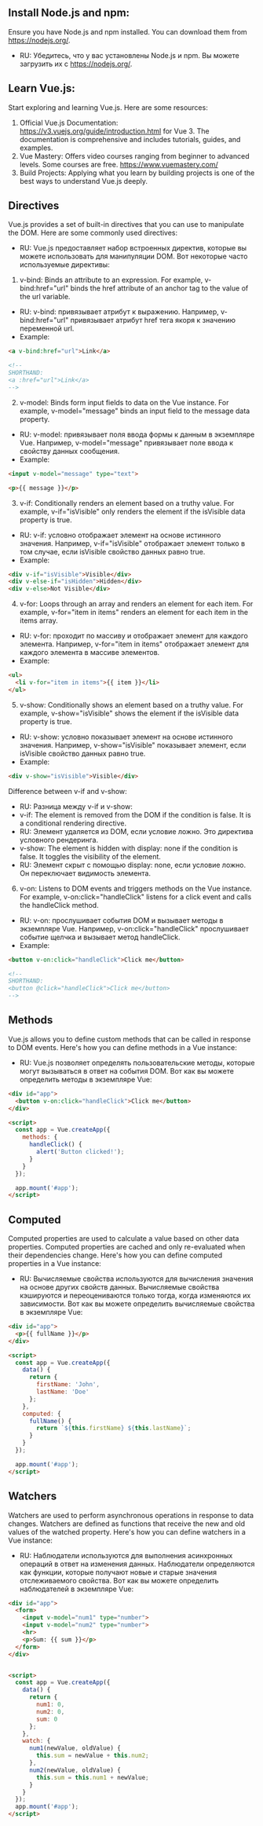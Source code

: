 ## Install Node.js and npm: 
Ensure you have Node.js and npm installed. You can download them from https://nodejs.org/.
- RU: Убедитесь, что у вас установлены Node.js и npm. Вы можете загрузить их с https://nodejs.org/.


## Learn Vue.js: 
Start exploring and learning Vue.js. Here are some resources:

1. Official Vue.js Documentation: https://v3.vuejs.org/guide/introduction.html for Vue 3. The documentation is comprehensive and includes tutorials, guides, and examples.
2. Vue Mastery: Offers video courses ranging from beginner to advanced levels. Some courses are free. https://www.vuemastery.com/
3. Build Projects: Applying what you learn by building projects is one of the best ways to understand Vue.js deeply.

## Directives
Vue.js provides a set of built-in directives that you can use to manipulate the DOM. Here are some commonly used directives:
- RU: Vue.js предоставляет набор встроенных директив, которые вы можете использовать для манипуляции DOM. Вот некоторые часто используемые директивы:

1. v-bind: Binds an attribute to an expression. For example, v-bind:href="url" binds the href attribute of an anchor tag to the value of the url variable.
- RU: v-bind: привязывает атрибут к выражению. Например, v-bind:href="url" привязывает атрибут href тега якоря к значению переменной url.
- Example: 
```html
<a v-bind:href="url">Link</a>

<!-- 
SHORTHAND:
<a :href="url">Link</a>
-->
```

2. v-model: Binds form input fields to data on the Vue instance. For example, v-model="message" binds an input field to the message data property.
- RU: v-model: привязывает поля ввода формы к данным в экземпляре Vue. Например, v-model="message" привязывает поле ввода к свойству данных сообщения.
- Example: 
```html
<input v-model="message" type="text">

<p>{{ message }}</p>
```

3. v-if: Conditionally renders an element based on a truthy value. For example, v-if="isVisible" only renders the element if the isVisible data property is true.
- RU: v-if: условно отображает элемент на основе истинного значения. Например, v-if="isVisible" отображает элемент только в том случае, если isVisible свойство данных равно true.
- Example: 
```html
<div v-if="isVisible">Visible</div>
<div v-else-if="isHidden">Hidden</div>
<div v-else>Not Visible</div>
```

4. v-for: Loops through an array and renders an element for each item. For example, v-for="item in items" renders an element for each item in the items array.
- RU: v-for: проходит по массиву и отображает элемент для каждого элемента. Например, v-for="item in items" отображает элемент для каждого элемента в массиве элементов.
- Example: 
```html
<ul>
  <li v-for="item in items">{{ item }}</li>
</ul>
```


5. v-show: Conditionally shows an element based on a truthy value. For example, v-show="isVisible" shows the element if the isVisible data property is true.
- RU: v-show: условно показывает элемент на основе истинного значения. Например, v-show="isVisible" показывает элемент, если isVisible свойство данных равно true.
- Example: 
```html
<div v-show="isVisible">Visible</div>
```

Difference between v-if and v-show:
- RU: Разница между v-if и v-show:
- v-if: The element is removed from the DOM if the condition is false. It is a conditional rendering directive.
- RU: Элемент удаляется из DOM, если условие ложно. Это директива условного рендеринга.
- v-show: The element is hidden with display: none if the condition is false. It toggles the visibility of the element.
- RU: Элемент скрыт с помощью display: none, если условие ложно. Он переключает видимость элемента.


6. v-on: Listens to DOM events and triggers methods on the Vue instance. For example, v-on:click="handleClick" listens for a click event and calls the handleClick method.
- RU: v-on: прослушивает события DOM и вызывает методы в экземпляре Vue. Например, v-on:click="handleClick" прослушивает событие щелчка и вызывает метод handleClick.
- Example: 
```html
<button v-on:click="handleClick">Click me</button>

<!-- 
SHORTHAND:
<button @click="handleClick">Click me</button> 
-->
```

## Methods
Vue.js allows you to define custom methods that can be called in response to DOM events. Here's how you can define methods in a Vue instance:
- RU: Vue.js позволяет определять пользовательские методы, которые могут вызываться в ответ на события DOM. Вот как вы можете определить методы в экземпляре Vue:

```html
<div id="app">
  <button v-on:click="handleClick">Click me</button>
</div>

<script>
  const app = Vue.createApp({
    methods: {
      handleClick() {
        alert('Button clicked!');
      }
    }
  });

  app.mount('#app');
</script>
```

## Computed
Computed properties are used to calculate a value based on other data properties. Computed properties are cached and only re-evaluated when their dependencies change. Here's how you can define computed properties in a Vue instance:

- RU: Вычисляемые свойства используются для вычисления значения на основе других свойств данных. Вычисляемые свойства кэшируются и переоцениваются только тогда, когда изменяются их зависимости. Вот как вы можете определить вычисляемые свойства в экземпляре Vue:

```html
<div id="app">
  <p>{{ fullName }}</p>
</div>

<script>
  const app = Vue.createApp({
    data() {
      return {
        firstName: 'John',
        lastName: 'Doe'
      };
    },
    computed: {
      fullName() {
        return `${this.firstName} ${this.lastName}`;
      }
    }
  });

  app.mount('#app');
</script>
```

## Watchers
Watchers are used to perform asynchronous operations in response to data changes. Watchers are defined as functions that receive the new and old values of the watched property. Here's how you can define watchers in a Vue instance:

- RU: Наблюдатели используются для выполнения асинхронных операций в ответ на изменения данных. Наблюдатели определяются как функции, которые получают новые и старые значения отслеживаемого свойства. Вот как вы можете определить наблюдателей в экземпляре Vue:

```html
<div id="app">
  <form>
    <input v-model="num1" type="number">
    <input v-model="num2" type="number">
    <hr>
    <p>Sum: {{ sum }}</p>
  </form>
</div>


<script>
  const app = Vue.createApp({
    data() {
      return {
        num1: 0,
        num2: 0,
        sum: 0
      };
    },
    watch: {
      num1(newValue, oldValue) {
        this.sum = newValue + this.num2;
      },
      num2(newValue, oldValue) {
        this.sum = this.num1 + newValue;
      }
    }
  });
  app.mount('#app');
</script>